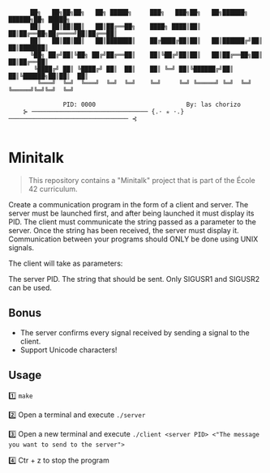 ```
	  ██╗   ██╗██╗██╗   ██╗ █████╗     ███╗   ███╗██╗   ██╗██████╗  ██████╗██╗ █████╗
	  ██║   ██║██║██║   ██║██╔══██╗    ████╗ ████║██║   ██║██╔══██╗██╔════╝██║██╔══██║
	  ██║   ██║██║██║   ██║███████║    ██╔████╔██║██║   ██║██████╔╝██║     ██║███████║
	  ╚██╗ ██╔╝██║╚██╗ ██╔╝██╔══██║    ██║╚██╔╝██║██║   ██║██╔══██╗██║     ██║██╔══██║
	   ╚████╔╝ ██║ ╚████╔╝ ██║  ██║    ██║ ╚═╝ ██║╚██████╔╝██║  ██║╚██████╗██║██║  ██║
	    ╚═══╝  ╚═╝  ╚═══╝  ╚═╝  ╚═╝    ╚═╝     ╚═╝ ╚═════╝ ╚═╝  ╚═╝ ╚═════╝╚═╝╚═╝  ╚═╝

  	           PID: 0000			             By: las chorizo
  	⊱ ──────────────────────────────── {.⋅ ✯ ⋅.} ───────────────────────────────── ⊰
  
  ```
# Minitalk
> This repository contains a "Minitalk" project that is part of the École 42 curriculum.

Create a communication program in the form of a client and server. The server must be launched first, and after being launched it must display its PID. The client must communicate the string passed as a parameter to the server. Once the string has been received, the server must display it. Communication between your programs should ONLY be done using UNIX signals.

The client will take as parameters:

The server PID.
The string that should be sent.
Only SIGUSR1 and SIGUSR2 can be used.

## Bonus

- The server confirms every signal received by sending a signal to the client.
- Support Unicode characters!

## Usage
1️⃣ ```make```

2️⃣ Open a terminal and execute ```./server```

3️⃣ Open a new terminal and execute ```./client <server PID> <"The message you want to send to the server">```

4️⃣ Ctr + z to stop the program
